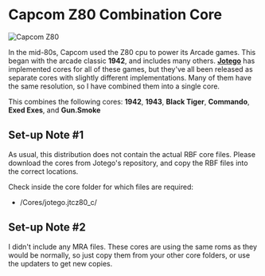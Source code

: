 # Capcom Z80 Combination Core

![Capcom Z80](https://github.com/dyreschlock/pocket-platform-images/blob/main/pics/arcade/jtcz80_c.png?raw=true)

In the mid-80s, Capcom used the Z80 cpu to power its Arcade games. This began with the arcade classic <b>1942</b>, and includes many others. <b><a href="https://www.patreon.com/jotego">Jotego</a></b> has implemented cores for all of these games, but they've all been released as separate cores with slightly different implementations. Many of them have the same resolution, so I have combined them into a single core.

This combines the following cores: <b>1942</b>, <b>1943</b>, <b>Black Tiger</b>, <b>Commando</b>, <b>Exed Exes</b>, and <b>Gun.Smoke</b>

## Set-up Note #1

As usual, this distribution does not contain the actual RBF core files. Please download the cores from Jotego's repository, and copy the RBF files into the correct locations.

Check inside the core folder for which files are required:
- /Cores/jotego.jtcz80_c/

## Set-up Note #2

I didn't include any MRA files. These cores are using the same roms as they would be normally, so just copy them from your other core folders, or use the updaters to get new copies.